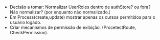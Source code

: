 - Decisão a tomar: Normalizar UserRoles dentro de authStore? ou fora? Não normalizar? (por enquanto não normalizado.)
- Em Process(create,update) mostrar apenas os cursos permitidos para o usuário logado.
- Criar mecanismos de permissão de exibição. (ProcetectRoute, CheckPermission).
